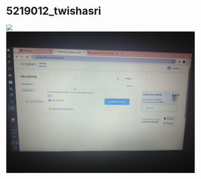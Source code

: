 # 5219012_twishasri
<img  src="https://github.com/user-attachments/assets/0fe342a7-ef1e-4e9c-a7f6-1d54484e65b5" />
<img src="https://github.com/Twishasri/5219012_twishasri/blob/main/5219012_chebroluvenkatatwishasri_git"/>
